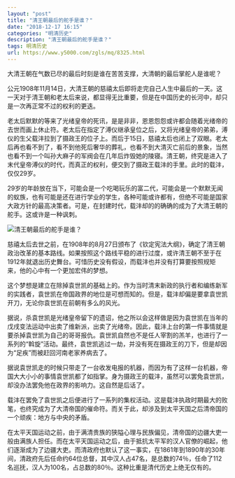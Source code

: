 ```yaml
---
layout: "post"
title: "清王朝最后的舵手是谁？"
date: "2018-12-17 16:15"
categories: "明清历史"
description: "清王朝最后的舵手是谁？"
tags: 明清历史
url: https://www.y5000.com/zgls/mq/8325.html
---
```






大清王朝在气数已尽的最后时刻是谁在苦苦支撑，大清朝的最后掌舵人是谁呢？

公元1908年11月14日，大清王朝的慈禧太后即将走完自己人生中最后的一天。这一天对于清王朝和老太后来说，都显得无比重要，但是在中国历史的长河中，却只是一次再正常不过的权利的更迭。

老太后默默的等来了光绪皇帝的死讯，是是非非，恩恩怨怨或许都会随着光绪帝的去世而画上休止符。老太后在指定了溥仪继承皇位之后，又将光绪皇帝的弟弟，溥仪的生父载沣拉到了摄政王的位子上。而后于15日，慈禧太后也闭上了双眼。老太后再也看不到了，看不到他死后奢华的葬礼，也看不到大清灭亡前后的景象，当然也看不到一个叫孙大麻子的军阀会在几年后炸毁她的陵寝。清王朝，终究是进入了末代皇帝溥仪的时代，而真正的权利，便交到了摄政王载沣的手里。此时的载沣，仅仅29岁。

29岁的年龄放在当下，可能会是一个吃喝玩乐的富二代，可能会是一个默默无闻的蚁族，也有可能是还在进行学业的学生，各种可能或许都有，但绝不可能是国家大政方针的最高决策者。可是，在封建时代，载沣却的的确确的成为了大清王朝的舵手。这或许是一种讽刺。

![清王朝最后的舵手是谁？](/uploads/allimg/161226/6-161226155QD92.JPG)

慈禧太后去世之前，在1908年的8月27日颁布了《钦定宪法大纲》，确定了清王朝政治改革的基本路线。如果按照这个路线平稳的进行过度，或许清王朝不至于在1912年就退出历史舞台。可惜历史没有假设，而载沣也并没有打算要按照规矩来，他的心中有一个更加宏伟的梦想。

这个梦想是建立在除掉袁世凯的基础上的。作为当时清末新政的执行者和编练新军的实践者，袁世凯在帝国政界的地位是可想而知的。但是，载沣却偏是要拿袁世凯开刀，无论你袁世凯在前朝有多么的风光。

据说，杀袁世凯是光绪皇帝留下的遗诏，他之所以会这样做是因为袁世凯在当年的戊戌变法运动中出卖了维新派，出卖了光绪帝。因此，载沣上台的第一件事情就是要杀掉袁世凯为自己的哥哥报仇。袁世凯自然也不是任人宰割的羔羊，也进行了一系列的“斡旋”活动。最终，袁世凯逃过一劫，并没有死在摄政王的刀下，但是却因为“足疾”而被赶回河南老家养病去了。

据说袁世凯走的时候只带走了一台收发电报的机器，而因为有了这样一台机器，帝国大大小小的事情袁世凯都了如指掌。身为摄政王的载沣，虽然可以罢免袁世凯，却没办法罢免他在政界的影响力。这自然是后话了。

载沣在罢免了袁世凯之后便进行了一系列的集权活动。这是载沣执政时期最大的败笔，也终究成为了大清帝国的催命符。而关于此，却涉及到太平天国之后清帝国的一个顽疾：地方与中央的矛盾。

在太平天国运动之前，由于满清贵族的狭隘心理与民族偏见，清帝国的边疆大吏一般由满族人担任。而在太平天国运动之后，由于抵抗太平军的汉人官僚的崛起，他们逐渐成为了边疆大吏。而清政府也默认了这一事实，在1861年到1890年的30年间，清政府先后任命约64位总督，其中汉人占47名，是总数的74％，任命了112名巡抚，汉人为100名，占总数的80％。这种比重是清代历史上绝无仅有的。
